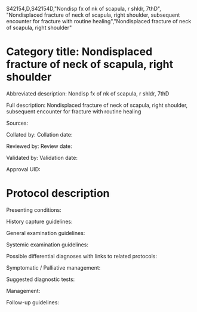 S42154,D,S42154D,"Nondisp fx of nk of scapula, r shldr, 7thD", "Nondisplaced fracture of neck of scapula, right shoulder, subsequent encounter for fracture with routine healing","Nondisplaced fracture of neck of scapula, right shoulder"
# Category title: Nondisplaced fracture of neck of scapula, right shoulder

Abbreviated description: Nondisp fx of nk of scapula, r shldr, 7thD

Full description: Nondisplaced fracture of neck of scapula, right shoulder, subsequent encounter for fracture with routine healing

Sources:

Collated by:
Collation date:

Reviewed by:
Review date:

Validated by:
Validation date:

Approval UID:

# Protocol description

Presenting conditions:

History capture guidelines:

General examination guidelines:

Systemic examination guidelines:

Possible differential diagnoses with links to related protocols:

Symptomatic / Palliative management:

Suggested diagnostic tests:

Management:

Follow-up guidelines:
